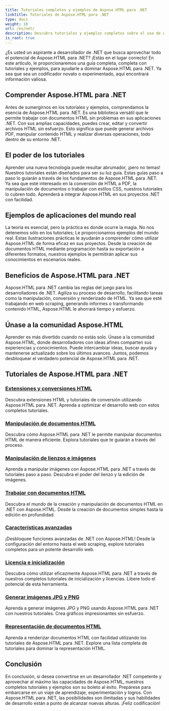 ```yaml
---
title: Tutoriales completos y ejemplos de Aspose.HTML para .NET
linktitle: Tutoriales de Aspose.HTML para .NET
type: docs
weight: 10
url: /es/net/
description: Descubra tutoriales y ejemplos completos sobre el uso de Aspose.HTML para .NET. Libere el poder de Aspose.HTML para mejorar sus habilidades de desarrollo .NET.
is_root: true
---
```


¿Es usted un aspirante a desarrollador de .NET que busca aprovechar todo el potencial de Aspose.HTML para .NET? ¡Estás en el lugar correcto! En este artículo, le proporcionaremos una guía completa, completa con tutoriales y ejemplos, para ayudarle a dominar Aspose.HTML para .NET. Ya sea que sea un codificador novato o experimentado, aquí encontrará información valiosa.

## Comprender Aspose.HTML para .NET

Antes de sumergirnos en los tutoriales y ejemplos, comprendamos la esencia de Aspose.HTML para .NET. Es una biblioteca versátil que le permite trabajar con documentos HTML sin problemas en sus aplicaciones .NET. Con sus amplias capacidades, puedes crear, editar y convertir archivos HTML sin esfuerzo. Esto significa que puede generar archivos PDF, manipular contenido HTML y realizar diversas operaciones, todo dentro de su entorno .NET.

## El poder de los tutoriales

Aprender una nueva tecnología puede resultar abrumador, ¡pero no temas! Nuestros tutoriales están diseñados para ser su luz guía. Estas guías paso a paso lo guiarán a través de los fundamentos de Aspose.HTML para .NET. Ya sea que esté interesado en la conversión de HTML a PDF, la manipulación de documentos o trabajar con estilos CSS, nuestros tutoriales lo cubren todo. Aprenderá a integrar Aspose.HTML en sus proyectos .NET con facilidad.

## Ejemplos de aplicaciones del mundo real

La teoría es esencial, pero la práctica es donde ocurre la magia. No nos detenemos sólo en los tutoriales; Le proporcionamos ejemplos del mundo real. Estas ilustraciones prácticas le ayudarán a comprender cómo utilizar Aspose.HTML de forma eficaz en sus proyectos. Desde la creación de documentos HTML mediante programación hasta su exportación a diferentes formatos, nuestros ejemplos le permitirán aplicar sus conocimientos en escenarios reales.

## Beneficios de Aspose.HTML para .NET

Aspose.HTML para .NET cambia las reglas del juego para los desarrolladores de .NET. Agiliza su proceso de desarrollo, facilitando tareas como la manipulación, conversión y renderizado de HTML. Ya sea que esté trabajando en web scraping, generando informes o transformando contenido HTML, Aspose.HTML le ahorrará tiempo y esfuerzo.

## Únase a la comunidad Aspose.HTML

Aprender es más divertido cuando no estás solo. Únase a la comunidad Aspose.HTML, donde desarrolladores con ideas afines comparten sus experiencias y conocimientos. Puede intercambiar ideas, buscar ayuda y mantenerse actualizado sobre los últimos avances. Juntos, podemos desbloquear el verdadero potencial de Aspose.HTML para .NET.

## Tutoriales de Aspose.HTML para .NET

### [Extensiones y conversiones HTML](./html-extensions-and-conversions/)
Descubra extensiones HTML y tutoriales de conversión utilizando Aspose.HTML para .NET. Aprenda a optimizar el desarrollo web con estos completos tutoriales.
### [Manipulación de documentos HTML](./html-document-manipulation/)
Descubra cómo Aspose.HTML para .NET le permite manipular documentos HTML de manera eficiente. Explora tutoriales que te guiarán a través del proceso.
### [Manipulación de lienzos e imágenes](./canvas-and-image-manipulation/)
Aprenda a manipular imágenes con Aspose.HTML para .NET a través de tutoriales paso a paso. Descubra el poder del lienzo y la edición de imágenes.
### [Trabajar con documentos HTML](./working-with-html-documents/)
Descubra el mundo de la creación y manipulación de documentos HTML en .NET con Aspose.HTML. Desde la creación de documentos simples hasta la edición en profundidad.
### [Características avanzadas](./advanced-features/)
¡Desbloquee funciones avanzadas de .NET con Aspose.HTML! Desde la configuración del entorno hasta el web scraping, explore tutoriales completos para un potente desarrollo web.
### [Licencia e inicialización](./licensing-and-initialization/)
Descubra cómo utilizar eficazmente Aspose.HTML para .NET a través de nuestros completos tutoriales de inicialización y licencias. Libere todo el potencial de esta herramienta.
### [Generar imágenes JPG y PNG](./generate-jpg-and-png-images/)
Aprenda a generar imágenes JPG y PNG usando Aspose.HTML para .NET con nuestros tutoriales. Crea gráficos impresionantes sin esfuerzo.
### [Representación de documentos HTML](./rendering-html-documents/)
Aprenda a renderizar documentos HTML con facilidad utilizando los tutoriales de Aspose.HTML para .NET. Explore una lista completa de tutoriales para dominar la representación HTML.

## Conclusión
En conclusión, si desea convertirse en un desarrollador .NET competente y aprovechar al máximo las capacidades de Aspose.HTML, nuestros completos tutoriales y ejemplos son su boleto al éxito. Prepárese para embarcarse en un viaje de aprendizaje, experimentación y logros. Con Aspose.HTML para .NET, las posibilidades son ilimitadas y sus habilidades de desarrollo están a punto de alcanzar nuevas alturas. ¡Feliz codificación!